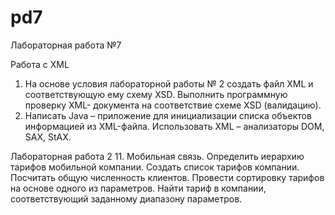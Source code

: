 # pd7
Лабораторная работа №7

Работа с XML

1. На основе условия лабораторной работы № 2 создать файл XML и соответствующую ему схему XSD. Выполнить программную проверку XML- документа на соответствие схеме XSD (валидацию).
2. Написать Java – приложение для инициализации списка объектов информацией из XML-файла. Использовать XML – анализаторы DOM, SAX, StAX.

Лабораторная работа 2
11.	 Мобильная связь. Определить иерархию тарифов мобильной компании. Создать список тарифов компании. Посчитать общую численность клиентов. Провести сортировку тарифов на основе одного из параметров. Найти тариф в компании, соответствующий заданному диапазону параметров.
